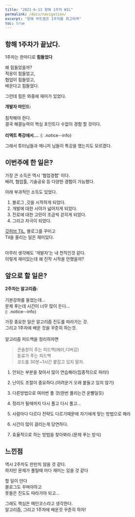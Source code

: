 ```yaml
---
title: "2021-6-13 항해 1주차 WIL"
permalink: /docs/navigation/
excerpt: "항해 부트캠프 1주차를 회고하며"
toc: true
---
```


## 항해 1주차가 끝났다.

1주차는 한마디로 **힘들었다**

왜 힘들었을까? <br>
적응이 힘들었고,<br>
협업이 힘들었고,<br>
배운다고 힘들었다.<br>

그런데 힘든 와중에 재미가 있었다.

**개발자 마인드:**
<br><br>
침착해야 한다.<br>
결국 해결능력이 핵심 포인트다 수없이 경험 할 것이다.<br><br>
**리엑트 특강에서...**.
{: .notice--info}

그래서 튜터님들과 메니저 님들이 특강을 했는지도 모르겠다.

## 이번주에 한 일은?

가장 큰 소득은 역시 '협업경험' 이다.<br>
배려, 협업툴, 기술공유 등 다양한 경험이 가능했다.

아래 부과적인 소득도 있었다.

1. 블로그 ,깃을 시작하게 되었다.
2. 개발에 대한 시야가 넓어지게 되었다.
3. 진로에 대한 고민이 조금씩 걷히게 되었다.
4. 그리고 자극이 되었다.

[깃허브 TIL](https://github.com/pakjonghun/til), 블로그를 꾸미고<br>
Til을 올리는 일은 재미있다.
<br><br>

아무리 생각해도 '개발자'는 내 천직인것 같다.<br>
이렇게 재미있는데 왜 진작 시작을 안했을까?

## 앞으로 할 일은?

**2주차는 알고리즘:**
<br><br>
기본강좌를 들었는데...<br>
문제 푸는데 시간이 너무 많이 든다...<br>
{: .notice--info}

가장 중요한 일은 알고리즘 진도를 따라가는 것.<br>
그리고 1주차에 배운 것을 꾸준히 하는것.
<br><br>
알고리즘 피드백을 정리하자면

> 콘솔창이 주는 피드백(에러,디버깅)<br>동료가 주는 피드백<br>코드를 30분~1시간 붙잡고 있지 말자.

1. 안되는 부분을 찾아서 많이 연습해라(집중적으로 파라!)

2. 난이도 조절이 중요하다.(어려운거 오래 붙들고 있지 않기)

3. 다른방법으로 여러번 풀 것(한번 풀리는건 운빨일듯)

4. 정리가 될때까지 다시 풀고 다시 풀고...

5. 사람마다 다르다 전략도 다르기때문에 자기에게 맞는 방법으로 해라

6. 시간이 많이 걸리는게 당연하다.

7. 효율적으로 하는 방법을 찾아봐라.(문제 푸는 방식)

## 느낀점

역시 2주차도 만만치 않을 것 같다.<br>
하지만 문제가 풀릴때 마다 재미는 있을 것 같다<br>

할 일이 만다<br>
블로그도 꾸며야하고<br>
못들은 진도도 따라가야 되고...<br>

그래도 핵심은 메인코스라고 생각한다.<br>
알고리즘, 그리고 1주차에 배운것 꾸준히 하자!
